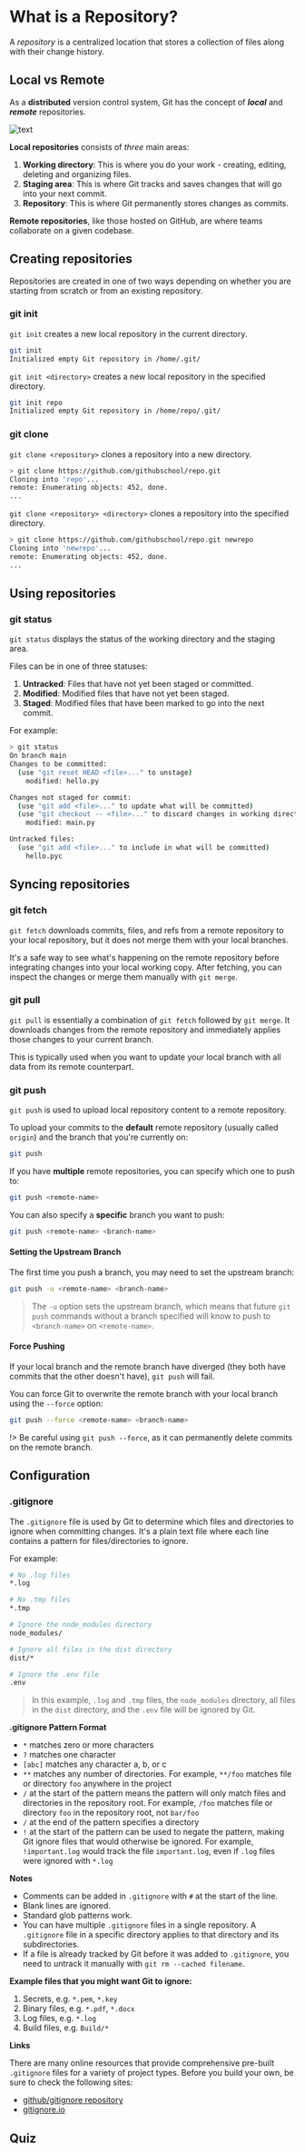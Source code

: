 # What is a Repository?

A _repository_ is a centralized location that stores a collection of files along with their change history.

## Local vs Remote

As a **distributed** version control system, Git has the concept of _**local**_ and _**remote**_ repositories.

![text](../../../img/img-6.png)

**Local repositories** consists of _three_ main areas:

1. **Working directory**: This is where you do your work - creating, editing, deleting and organizing files. 
2. **Staging area**: This is where Git tracks and saves changes that will go into your next commit.
3. **Repository**: This is where Git permanently stores changes as commits. 

**Remote repositories**, like those hosted on GitHub, are where teams collaborate on a given codebase. 

## Creating repositories

Repositories are created in one of two ways depending on whether you are starting from scratch or from an existing repository.

### git init

`git init` creates a new local repository in the current directory.

```bash
git init 
Initialized empty Git repository in /home/.git/
```

`git init <directory>` creates a new local repository in the specified directory.

```bash
git init repo
Initialized empty Git repository in /home/repo/.git/
```

### git clone

`git clone <repository>` clones a repository into a new directory.

```bash
> git clone https://github.com/githubschool/repo.git
Cloning into 'repo'...
remote: Enumerating objects: 452, done.
...
```

`git clone <repository> <directory>` clones a repository into the specified directory.

```bash
> git clone https://github.com/githubschool/repo.git newrepo
Cloning into 'newrepo'...
remote: Enumerating objects: 452, done.
...
```

## Using repositories

### git status

`git status` displays the status of the working directory and the staging area. 

Files can be in one of three statuses:

1. **Untracked**: Files that have not yet been staged or committed.
1. **Modified**: Modified files that have not yet been staged.
1. **Staged**: Modified files that have been marked to go into the next commit.

For example:

```bash
> git status
On branch main
Changes to be committed:
  (use "git reset HEAD <file>..." to unstage)
    modified: hello.py

Changes not staged for commit:
  (use "git add <file>..." to update what will be committed)
  (use "git checkout -- <file>..." to discard changes in working directory)
    modified: main.py

Untracked files:
  (use "git add <file>..." to include in what will be committed)
    hello.pyc
```

## Syncing repositories 

### git fetch

`git fetch` downloads commits, files, and refs from a remote repository to your local repository, but it does not merge them with your local branches. 

It's a safe way to see what's happening on the remote repository before integrating changes into your local working copy. After fetching, you can inspect the changes or merge them manually with `git merge`.

### git pull

`git pull` is essentially a combination of `git fetch` followed by `git merge`. It downloads changes from the remote repository and immediately applies those changes to your current branch. 

This is typically used when you want to update your local branch with all data from its remote counterpart.

### git push

`git push` is used to upload local repository content to a remote repository. 

To upload your commits to the **default** remote repository (usually called `origin`) and the branch that you're currently on:

```bash
git push
```

If you have **multiple** remote repositories, you can specify which one to push to:

```bash
git push <remote-name>
```

You can also specify a **specific** branch you want to push:

```bash
git push <remote-name> <branch-name>
```

#### Setting the Upstream Branch

The first time you push a branch, you may need to set the upstream branch:

```bash
git push -u <remote-name> <branch-name>
```

> The `-u` option sets the upstream branch, which means that future `git push` commands without a branch specified will know to push to `<branch-name>` on `<remote-name>`.

#### Force Pushing

If your local branch and the remote branch have diverged (they both have commits that the other doesn't have), `git push` will fail. 

You can force Git to overwrite the remote branch with your local branch using the `--force` option:

```bash
git push --force <remote-name> <branch-name>
```

!> Be careful using `git push --force`, as it can permanently delete commits on the remote branch.


## Configuration

### .gitignore

The `.gitignore` file is used by Git to determine which files and directories to ignore when committing changes. It's a plain text file where each line contains a pattern for files/directories to ignore.

For example:

```bash
# No .log files
*.log

# No .tmp files
*.tmp

# Ignore the node_modules directory
node_modules/

# Ignore all files in the dist directory
dist/*

# Ignore the .env file
.env
```

> In this example, `.log` and `.tmp` files, the `node_modules` directory, all files in the `dist` directory, and the `.env` file will be ignored by Git.

**.gitignore Pattern Format**

- `*` matches zero or more characters
- `?` matches one character
- `[abc]` matches any character a, b, or c
- `**` matches any number of directories. For example, `**/foo` matches file or directory `foo` anywhere in the project
- `/` at the start of the pattern means the pattern will only match files and directories in the repository root. For example, `/foo` matches file or directory `foo` in the repository root, not `bar/foo`
- `/` at the end of the pattern specifies a directory
- `!` at the start of the pattern can be used to negate the pattern, making Git ignore files that would otherwise be ignored. For example, `!important.log` would track the file `important.log`, even if `.log` files were ignored with `*.log`

**Notes**

- Comments can be added in `.gitignore` with `#` at the start of the line.
- Blank lines are ignored.
- Standard glob patterns work.
- You can have multiple `.gitignore` files in a single repository. A `.gitignore` file in a specific directory applies to that directory and its subdirectories.
- If a file is already tracked by Git before it was added to `.gitignore`, you need to untrack it manually with `git rm --cached filename`.

**Example files that you might want Git to ignore:**

1. Secrets, e.g. `*.pem`, `*.key`
1. Binary files, e.g. `*.pdf`, `*.docx`
1. Log files, e.g. `*.log`
1. Build files, e.g. `Build/*`

**Links**

There are many online resources that provide comprehensive pre-built `.gitignore` files for a variety of project types.  Before you build your own, be sure to check the following sites:

- [github/gitignore repository](https://github.com/github/gitignore)
- [gitignore.io](https://www.toptal.com/developers/gitignore) 

## Quiz

<div class="quizdown">
  <div id="repositories-quiz.js" ></div>
</div>